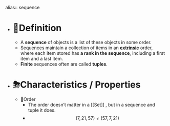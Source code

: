 alias:: sequence

- # 📝Definition
	- A **sequence** of objects is a list of these objects in some order.
	- Sequences maintain a collection of items in an **[extrinsic](((632c48d7-14a7-454c-9177-d0ce541aae76)))** order, where each item stored has **a rank in the sequence**, including a first item and a last item.
	- **Finite** sequences often are called **tuples**.
- # ⛈Characteristics / Properties
	- 📌Order
		- The order doesn’t matter in a [[Set]] , but in a sequence and tuple it does.
		- $$
		  (7,21,57)\neq(57,7,21)
		  $$